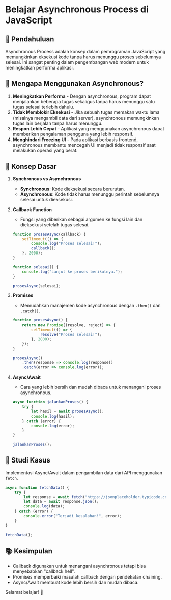 # Belajar Asynchronous Process di JavaScript

## 📌 Pendahuluan
Asynchronous Process adalah konsep dalam pemrograman JavaScript yang memungkinkan eksekusi kode tanpa harus menunggu proses sebelumnya selesai. Ini sangat penting dalam pengembangan web modern untuk meningkatkan performa aplikasi.

## 🤔 Mengapa Menggunakan Asynchronous?
1. **Meningkatkan Performa** - Dengan asynchronous, program dapat menjalankan beberapa tugas sekaligus tanpa harus menunggu satu tugas selesai terlebih dahulu.
2. **Tidak Memblokir Eksekusi** - Jika sebuah tugas memakan waktu lama (misalnya mengambil data dari server), asynchronous memungkinkan tugas lain berjalan tanpa harus menunggu.
3. **Respon Lebih Cepat** - Aplikasi yang menggunakan asynchronous dapat memberikan pengalaman pengguna yang lebih responsif.
4. **Menghindari Freezing UI** - Pada aplikasi berbasis frontend, asynchronous membantu mencegah UI menjadi tidak responsif saat melakukan operasi yang berat.

## 🚀 Konsep Dasar
1. **Synchronous vs Asynchronous**
   - **Synchronous**: Kode dieksekusi secara berurutan.
   - **Asynchronous**: Kode tidak harus menunggu perintah sebelumnya selesai untuk dieksekusi.

2. **Callback Function**
   - Fungsi yang diberikan sebagai argumen ke fungsi lain dan dieksekusi setelah tugas selesai.
   
   ```javascript
   function prosesAsync(callback) {
       setTimeout(() => {
           console.log("Proses selesai!");
           callback();
       }, 2000);
   }
   
   function selesai() {
       console.log("Lanjut ke proses berikutnya.");
   }
   
   prosesAsync(selesai);
   ```

3. **Promises**
   - Memudahkan manajemen kode asynchronous dengan `.then()` dan `.catch()`.
   
   ```javascript
   function prosesAsync() {
       return new Promise((resolve, reject) => {
           setTimeout(() => {
               resolve("Proses selesai!");
           }, 2000);
       });
   }
   
   prosesAsync()
       .then(response => console.log(response))
       .catch(error => console.log(error));
   ```

4. **Async/Await**
   - Cara yang lebih bersih dan mudah dibaca untuk menangani proses asynchronous.
   
   ```javascript
   async function jalankanProses() {
       try {
           let hasil = await prosesAsync();
           console.log(hasil);
       } catch (error) {
           console.log(error);
       }
   }
   
   jalankanProses();
   ```

## 🎯 Studi Kasus
Implementasi Async/Await dalam pengambilan data dari API menggunakan `fetch`.

```javascript
async function fetchData() {
    try {
        let response = await fetch("https://jsonplaceholder.typicode.com/posts/1");
        let data = await response.json();
        console.log(data);
    } catch (error) {
        console.error("Terjadi kesalahan!", error);
    }
}

fetchData();
```

## 📚 Kesimpulan
- Callback digunakan untuk menangani asynchronous tetapi bisa menyebabkan "callback hell".
- Promises memperbaiki masalah callback dengan pendekatan chaining.
- Async/Await membuat kode lebih bersih dan mudah dibaca.

Selamat belajar! 🚀

